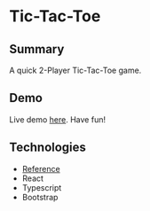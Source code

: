 # Tic-Tac-Toe

## Summary
A quick 2-Player Tic-Tac-Toe game.

## Demo
Live demo [here](https://tic-tac-toe.victor-jr.com/). Have fun!

## Technologies
- [Reference](https://react.dev/learn/tutorial-tic-tac-toe)
- React
- Typescript
- Bootstrap